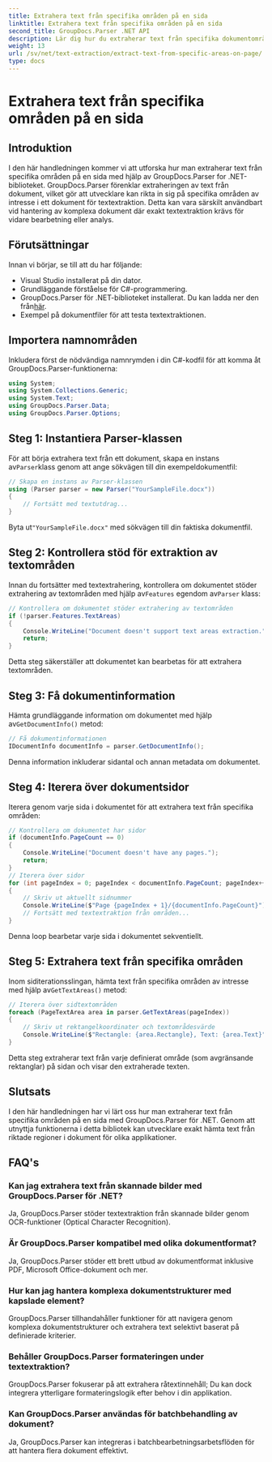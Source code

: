 ```yaml
---
title: Extrahera text från specifika områden på en sida
linktitle: Extrahera text från specifika områden på en sida
second_title: GroupDocs.Parser .NET API
description: Lär dig hur du extraherar text från specifika dokumentområden med GroupDocs.Parser för .NET. Riktad och exakt textextraktion för dina applikationer.
weight: 13
url: /sv/net/text-extraction/extract-text-from-specific-areas-on-page/
type: docs
---
```

# Extrahera text från specifika områden på en sida

## Introduktion
I den här handledningen kommer vi att utforska hur man extraherar text från specifika områden på en sida med hjälp av GroupDocs.Parser for .NET-biblioteket. GroupDocs.Parser förenklar extraheringen av text från dokument, vilket gör att utvecklare kan rikta in sig på specifika områden av intresse i ett dokument för textextraktion. Detta kan vara särskilt användbart vid hantering av komplexa dokument där exakt textextraktion krävs för vidare bearbetning eller analys.
## Förutsättningar
Innan vi börjar, se till att du har följande:
- Visual Studio installerat på din dator.
- Grundläggande förståelse för C#-programmering.
- GroupDocs.Parser för .NET-biblioteket installerat. Du kan ladda ner den från[här](https://releases.groupdocs.com/parser/net/).
- Exempel på dokumentfiler för att testa textextraktionen.
## Importera namnområden
Inkludera först de nödvändiga namnrymden i din C#-kodfil för att komma åt GroupDocs.Parser-funktionerna:
```csharp
using System;
using System.Collections.Generic;
using System.Text;
using GroupDocs.Parser.Data;
using GroupDocs.Parser.Options;
```
## Steg 1: Instantiera Parser-klassen
 För att börja extrahera text från ett dokument, skapa en instans av`Parser`klass genom att ange sökvägen till din exempeldokumentfil:
```csharp
// Skapa en instans av Parser-klassen
using (Parser parser = new Parser("YourSampleFile.docx"))
{
    // Fortsätt med textutdrag...
}
```
 Byta ut`"YourSampleFile.docx"` med sökvägen till din faktiska dokumentfil.
## Steg 2: Kontrollera stöd för extraktion av textområden
 Innan du fortsätter med textextrahering, kontrollera om dokumentet stöder extrahering av textområden med hjälp av`Features` egendom av`Parser` klass:
```csharp
// Kontrollera om dokumentet stöder extrahering av textområden
if (!parser.Features.TextAreas)
{
    Console.WriteLine("Document doesn't support text areas extraction.");
    return;
}
```
Detta steg säkerställer att dokumentet kan bearbetas för att extrahera textområden.
## Steg 3: Få dokumentinformation
 Hämta grundläggande information om dokumentet med hjälp av`GetDocumentInfo()` metod:
```csharp
// Få dokumentinformationen
IDocumentInfo documentInfo = parser.GetDocumentInfo();
```
Denna information inkluderar sidantal och annan metadata om dokumentet.
## Steg 4: Iterera över dokumentsidor
Iterera genom varje sida i dokumentet för att extrahera text från specifika områden:
```csharp
// Kontrollera om dokumentet har sidor
if (documentInfo.PageCount == 0)
{
    Console.WriteLine("Document doesn't have any pages.");
    return;
}
// Iterera över sidor
for (int pageIndex = 0; pageIndex < documentInfo.PageCount; pageIndex++)
{
    // Skriv ut aktuellt sidnummer
    Console.WriteLine($"Page {pageIndex + 1}/{documentInfo.PageCount}");
    // Fortsätt med textextraktion från områden...
}
```
Denna loop bearbetar varje sida i dokumentet sekventiellt.
## Steg 5: Extrahera text från specifika områden
Inom siditerationsslingan, hämta text från specifika områden av intresse med hjälp av`GetTextAreas()` metod:
```csharp
// Iterera över sidtextområden
foreach (PageTextArea area in parser.GetTextAreas(pageIndex))
{
    // Skriv ut rektangelkoordinater och textområdesvärde
    Console.WriteLine($"Rectangle: {area.Rectangle}, Text: {area.Text}");
}
```
Detta steg extraherar text från varje definierat område (som avgränsande rektanglar) på sidan och visar den extraherade texten.
## Slutsats
I den här handledningen har vi lärt oss hur man extraherar text från specifika områden på en sida med GroupDocs.Parser för .NET. Genom att utnyttja funktionerna i detta bibliotek kan utvecklare exakt hämta text från riktade regioner i dokument för olika applikationer.

## FAQ's
### Kan jag extrahera text från skannade bilder med GroupDocs.Parser för .NET?
Ja, GroupDocs.Parser stöder textextraktion från skannade bilder genom OCR-funktioner (Optical Character Recognition).
### Är GroupDocs.Parser kompatibel med olika dokumentformat?
Ja, GroupDocs.Parser stöder ett brett utbud av dokumentformat inklusive PDF, Microsoft Office-dokument och mer.
### Hur kan jag hantera komplexa dokumentstrukturer med kapslade element?
GroupDocs.Parser tillhandahåller funktioner för att navigera genom komplexa dokumentstrukturer och extrahera text selektivt baserat på definierade kriterier.
### Behåller GroupDocs.Parser formateringen under textextraktion?
GroupDocs.Parser fokuserar på att extrahera råtextinnehåll; Du kan dock integrera ytterligare formateringslogik efter behov i din applikation.
### Kan GroupDocs.Parser användas för batchbehandling av dokument?
Ja, GroupDocs.Parser kan integreras i batchbearbetningsarbetsflöden för att hantera flera dokument effektivt.